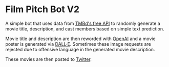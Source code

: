 # Film Pitch Bot V2
A simple bot that uses data from [TMBd's free API](https://www.themoviedb.org/) to randomly generate a movie title, description, and cast members based on simple text prediction. 

Movie title and description are then reworded with [OpenAI](https://platform.openai.com) and a movie poster is generated via [DALL·E](https://labs.openai.com/). Sometimes these image requests are rejected due to offensive language in the generated movie description.

These movies are then posted to [Twitter](https://twitter.com/FilmPitchBotV2).
